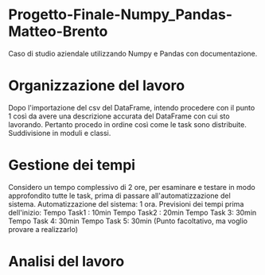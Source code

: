 # Progetto-Finale-Numpy_Pandas-Matteo-Brento
Caso di studio aziendale utilizzando Numpy e Pandas con documentazione.

# Organizzazione del lavoro
Dopo l'importazione del csv del DataFrame, intendo procedere con il punto 1 così da avere una descrizione accurata del DataFrame con cui sto lavorando. 
Pertanto procedo in ordine così come le task sono distribuite.
Suddivisione in moduli e classi.

# Gestione dei tempi
Considero un tempo complessivo di 2 ore, per esaminare e testare in modo approfondito tutte le task, prima di passare all'automatizzazione del sistema.
Automatizzazione del sistema: 1 ora.
Previsioni dei tempi prima dell'inizio: 
Tempo Task1 : 10min
Tempo Task2 : 20min
Tempo Task 3: 30min
Tempo Task 4: 30min
Tempo Task 5: 30min  (Punto facoltativo, ma voglio provare a realizzarlo)

# Analisi del lavoro






